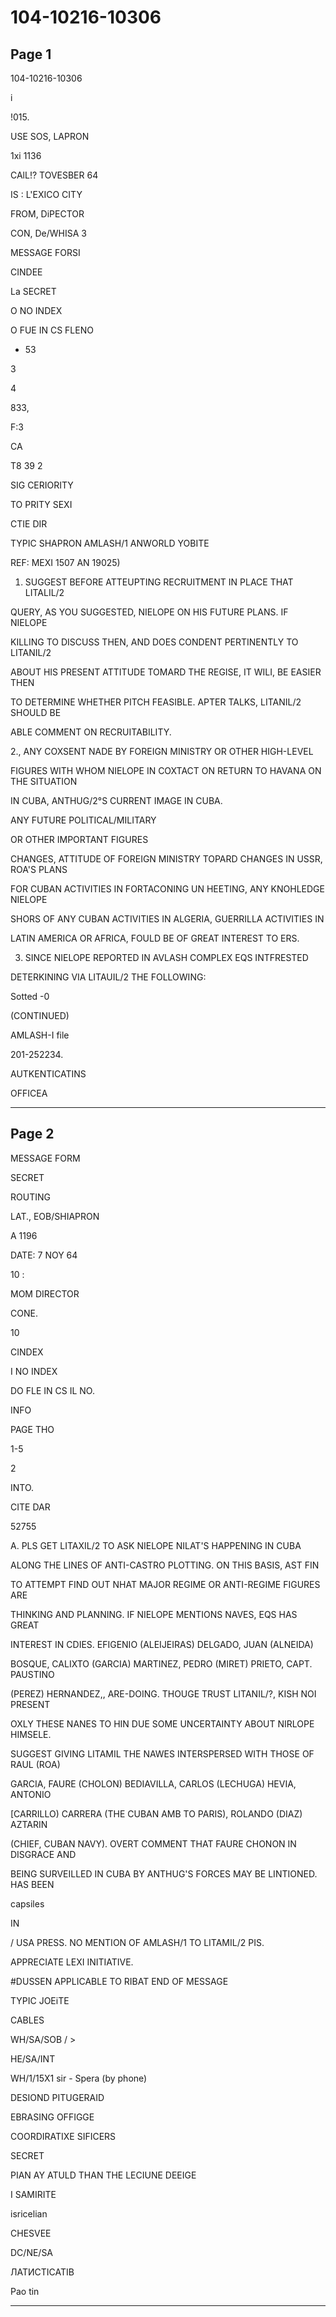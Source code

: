 # 104-10216-10306

## Page 1

104-10216-10306

i

!015.

USE SOS, LAPRON

1xi 1136

CAlL!? TOVESBER 64

IS : L'EXICO CITY

FROM, DiPECTOR

CON, De/WHISA 3

MESSAGE FORSI

CINDEE

La SECRET

O NO INDEX

O FUE IN CS FLENO

- 53

3

4

833,

F:3

CA

T8 39 2

SIG CERIORITY

TO PRITY SEXI

CTIE DIR

TYPIC SHAPRON AMLASH/1 ANWORLD YOBITE

REF: MEXI 1507 AN 19025)

1. SUGGEST BEFORE ATTEUPTING RECRUITMENT IN PLACE THAT LITALIL/2

QUERY, AS YOU SUGGESTED, NIELOPE ON HIS FUTURE PLANS. IF NIELOPE

KILLING TO DISCUSS THEN, AND DOES CONDENT PERTINENTLY TO LITANIL/2

ABOUT HIS PRESENT ATTITUDE TOMARD THE REGISE, IT WILI, BE EASIER THEN

TO DETERMINE WHETHER PITCH FEASIBLE. APTER TALKS, LITANIL/2 SHOULD BE

ABLE COMMENT ON RECRUITABILITY.

2., ANY COXSENT NADE BY FOREIGN MINISTRY OR OTHER HIGH-LEVEL

FIGURES WITH WHOM NIELOPE IN COXTACT ON RETURN TO HAVANA ON THE SITUATION

IN CUBA, ANTHUG/2°S CURRENT IMAGE IN CUBA.

ANY FUTURE POLITICAL/MILITARY

OR OTHER IMPORTANT FIGURES

CHANGES, ATTITUDE OF FOREIGN MINISTRY TOPARD CHANGES IN USSR, ROA'S PLANS

FOR CUBAN ACTIVITIES IN FORTACONING UN HEETING, ANY KNOHLEDGE NIELOPE

SHORS OF ANY CUBAN ACTIVITIES IN ALGERIA, GUERRILLA ACTIVITIES IN

LATIN AMERICA OR AFRICA, FOULD BE OF GREAT INTEREST TO ERS.

3. SINCE NIELOPE REPORTED IN AVLASH COMPLEX EQS INTFRESTED

DETERKINING VIA LITAUIL/2 THE FOLLOWING:

Sotted -0

(CONTINUED)

AMLASH-I file

201-252234.

AUTKENTICATINS

OFFICEA

---

## Page 2

MESSAGE FORM

SECRET

ROUTING

LAT., EOB/SHIAPRON

A 1196

DATE: 7 NOY 64

10 :

MOM DIRECTOR

CONE.

10

CINDEX

I NO INDEX

DO FLE IN CS IL NO.

INFO

PAGE THO

1-5

2

INTO.

CITE DAR

52755

A. PLS GET LITAXIL/2 TO ASK NIELOPE NILAT'S HAPPENING IN CUBA

ALONG THE LINES OF ANTI-CASTRO PLOTTING. ON THIS BASIS, AST FIN

TO ATTEMPT FIND OUT NHAT MAJOR REGIME OR ANTI-REGIME FIGURES ARE

THINKING AND PLANNING. IF NIELOPE MENTIONS NAVES, EQS HAS GREAT

INTEREST IN CDIES. EFIGENIO (ALEIJEIRAS) DELGADO, JUAN (ALNEIDA)

BOSQUE, CALIXTO (GARCIA) MARTINEZ, PEDRO (MIRET) PRIETO, CAPT. PAUSTINO

(PEREZ) HERNANDEZ,, ARE-DOING. THOUGE TRUST LITANIL/?, KISH NOI PRESENT

OXLY THESE NANES TO HIN DUE SOME UNCERTAINTY ABOUT NIRLOPE HIMSELE.

SUGGEST GIVING LITAMIL THE NAWES INTERSPERSED WITH THOSE OF RAUL (ROA)

GARCIA, FAURE (CHOLON) BEDIAVILLA, CARLOS (LECHUGA) HEVIA, ANTONIO

[CARRILLO) CARRERA (THE CUBAN AMB TO PARIS), ROLANDO (DIAZ) AZTARIN

(CHIEF, CUBAN NAVY). OVERT COMMENT THAT FAURE CHONON IN DISGRACE AND

BEING SURVEILLED IN CUBA BY ANTHUG'S FORCES MAY BE LINTIONED. HAS BEEN

capsiles

IN

/ USA PRESS. NO MENTION OF AMLASH/1 TO LITAMIL/2 PIS.

APPRECIATE LEXI INITIATIVE.

#DUSSEN APPLICABLE TO RIBAT END OF MESSAGE

TYPIC JOEiTE

CABLES

WH/SA/SOB / >

HE/SA/INT

WH/1/15X1 sir - Spera (by phone)

DESIOND PITUGERAID

EBRASING OFFIGGE

COORDIRATIXE SIFICERS

SECRET

PIAN AY ATULD THAN THE LECIUNE DEEIGE

I SAMIRITE

isricelian

CHESVEE

DC/NE/SA

ЛАТИСТІСАТІВ

Pao tin

---

